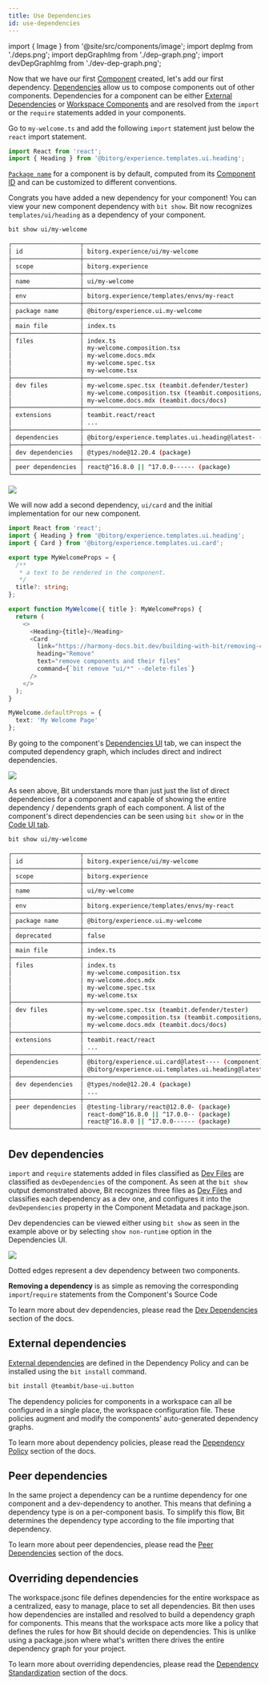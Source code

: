```yaml
---
title: Use Dependencies
id: use-dependencies
---
```


import { Image } from '@site/src/components/image';
import depImg from './deps.png';
import depGraphImg from './dep-graph.png';
import devDepGraphImg from './dev-dep-graph.png';

Now that we have our first [Component](/components/overview) created, let's add our first dependency. [Dependencies](/dependencies) allow us to compose components out of other components. Dependencies for a component can be either [External Dependencies](/dependencies/external-dependencies) or [Workspace Components](/workspace/workspace-component) and are resolved from the `import` or the `require` statements added in your components.

Go to `my-welcome.ts` and add the following `import` statement just below the `react` import statement.

```ts title="my-welcome.ts"
import React from 'react';
import { Heading } from '@bitorg/experience.templates.ui.heading';
```
[`Package name`](/packages/package-name) for a component is by default, computed from its [Component ID](/components/component-id) and can be customized to different conventions.

Congrats you have added a new dependency for your component! You can view your new component dependency with `bit show`. Bit now recognizes `templates/ui/heading` as a dependency of your component.

```bash
bit show ui/my-welcome
```

```bash {27}
┌───────────────────┬────────────────────────────────────────────────────────────────┐
│ id                │ bitorg.experience/ui/my-welcome                                │
├───────────────────┼────────────────────────────────────────────────────────────────┤
│ scope             │ bitorg.experience                                              │
├───────────────────┼────────────────────────────────────────────────────────────────┤
│ name              │ ui/my-welcome                                                  │
├───────────────────┼────────────────────────────────────────────────────────────────┤
│ env               │ bitorg.experience/templates/envs/my-react                      │
├───────────────────┼────────────────────────────────────────────────────────────────┤
│ package name      │ @bitorg/experience.ui.my-welcome                               │
├───────────────────┼────────────────────────────────────────────────────────────────┤
│ main file         │ index.ts                                                       │
├───────────────────┼────────────────────────────────────────────────────────────────┤
│ files             │ index.ts                                                       │
│                   │ my-welcome.composition.tsx                                     │
│                   │ my-welcome.docs.mdx                                            │
│                   │ my-welcome.spec.tsx                                            │
│                   │ my-welcome.tsx                                                 │
├───────────────────┼────────────────────────────────────────────────────────────────┤
│ dev files         │ my-welcome.spec.tsx (teambit.defender/tester)                  │
│                   │ my-welcome.composition.tsx (teambit.compositions/compositions) │
│                   │ my-welcome.docs.mdx (teambit.docs/docs)                        │
├───────────────────┼────────────────────────────────────────────────────────────────┤
│ extensions        │ teambit.react/react                                            │
│                   │ ...                                                            │
├───────────────────┼────────────────────────────────────────────────────────────────┤
│ dependencies      │ @bitorg/experience.templates.ui.heading@latest- (component)    │
├───────────────────┼────────────────────────────────────────────────────────────────┤
│ dev dependencies  │ @types/node@12.20.4 (package)                                  │
├───────────────────┼────────────────────────────────────────────────────────────────┤
│ peer dependencies │ react@^16.8.0 || ^17.0.0------ (package)                       │
└───────────────────┴────────────────────────────────────────────────────────────────┘
```

<Image src={depImg} />

We will now add a second dependency, `ui/card` and the initial implementation for our new component.

```ts {3} title="my-welcome.ts"
import React from 'react';
import { Heading } from '@bitorg/experience.templates.ui.heading';
import { Card } from '@bitorg/experience.templates.ui.card';

export type MyWelcomeProps = {
  /**
   * a text to be rendered in the component.
   */
  title?: string;
};

export function MyWelcome({ title }: MyWelcomeProps) {
  return (
    <>
      <Heading>{title}</Heading>
      <Card
        link="https://harmony-docs.bit.dev/building-with-bit/removing-components"
        heading="Remove"
        text="remove components and their files"
        command={`bit remove "ui/*" --delete-files`}
      />
    </>
  );
}

MyWelcome.defaultProps = {
  text: 'My Welcome Page'
};
```

By going to the component's [Dependencies UI](/dependencies/ui) tab, we can inspect the computed dependency graph, which includes direct and indirect dependencies.

<Image src={depGraphImg} />

As seen above, Bit understands more than just just the list of direct dependencies for a component and capable of showing the entire dependency / dependents graph of each component. A list of the component's direct dependencies can be seen using `bit show` or in the [Code UI tab](/code/ui).

```bash
bit show ui/my-welcome
```

```bash {29,30}
┌───────────────────┬────────────────────────────────────────────────────────────────┐
│ id                │ bitorg.experience/ui/my-welcome                                │
├───────────────────┼────────────────────────────────────────────────────────────────┤
│ scope             │ bitorg.experience                                              │
├───────────────────┼────────────────────────────────────────────────────────────────┤
│ name              │ ui/my-welcome                                                  │
├───────────────────┼────────────────────────────────────────────────────────────────┤
│ env               │ bitorg.experience/templates/envs/my-react                      │
├───────────────────┼────────────────────────────────────────────────────────────────┤
│ package name      │ @bitorg/experience.ui.my-welcome                               │
├───────────────────┼────────────────────────────────────────────────────────────────┤
│ deprecated        │ false                                                          │
├───────────────────┼────────────────────────────────────────────────────────────────┤
│ main file         │ index.ts                                                       │
├───────────────────┼────────────────────────────────────────────────────────────────┤
│ files             │ index.ts                                                       │
│                   │ my-welcome.composition.tsx                                     │
│                   │ my-welcome.docs.mdx                                            │
│                   │ my-welcome.spec.tsx                                            │
│                   │ my-welcome.tsx                                                 │
├───────────────────┼────────────────────────────────────────────────────────────────┤
│ dev files         │ my-welcome.spec.tsx (teambit.defender/tester)                  │
│                   │ my-welcome.composition.tsx (teambit.compositions/compositions) │
│                   │ my-welcome.docs.mdx (teambit.docs/docs)                        │
├───────────────────┼────────────────────────────────────────────────────────────────┤
│ extensions        │ teambit.react/react                                            │
│                   │ ...                                                            │
├───────────────────┼────────────────────────────────────────────────────────────────┤
│ dependencies      │ @bitorg/experience.ui.card@latest---- (component)              │
│                   │ @bitorg/experience.ui.templates.ui.heading@latest- (component) │
├───────────────────┼────────────────────────────────────────────────────────────────┤
│ dev dependencies  │ @types/node@12.20.4 (package)                                  │
│                   │ ...                                                            │
├───────────────────┼────────────────────────────────────────────────────────────────┤
│ peer dependencies │ @testing-library/react@12.0.0- (package)                       │
│                   │ react-dom@^16.8.0 || ^17.0.0-- (package)                       │
│                   │ react@^16.8.0 || ^17.0.0------ (package)                       │
└───────────────────┴────────────────────────────────────────────────────────────────┘
```

## Dev dependencies

`import` and `require` statements added in files classified as [Dev Files](/components/dev-files) are classified as `devDependencies` of the component.
As seen at the `bit show` output demonstrated above, Bit recognizes three files as [Dev Files](/dev-files) and classifies each dependency as a dev one, and configures it into the `devDependencies` property in the Component Metadata and package.json.

Dev dependencies can be viewed either using `bit show` as seen in the example above or by selecting `show non-runtime` option in the Dependencies UI.

<img src={devDepGraphImg} />

Dotted edges represent a dev dependency between two components.

**Removing a dependency** is as simple as removing the corresponding `import`/`require` statements from the Component's Source Code

To learn more about dev dependencies, please read the [Dev Dependencies](/dependencies/overview#dev-dependencies) section of the docs.

## External dependencies
[External dependencies](/dependencies/external-dependencies) are defined in the Dependency Policy and can be installed using the `bit install` command.

```bash
bit install @teambit/base-ui.button
```

The dependency policies for components in a workspace can all be configured in a single place, the workspace configuration file. These policies augment and modify the components' auto-generated dependency graphs.

To learn more about dependency policies, please read the [Dependency Policy](/dependencies/overview#dependency-policies) section of the docs.

## Peer dependencies

In the same project a dependency can be a runtime dependency for one component and a dev-dependency to another. This means that defining a dependency type is on a per-component basis. To simplify this flow, Bit determines the dependency type according to the file importing that dependency.

To learn more about peer dependencies, please read the [Peer Dependencies](/dependencies/overview#peer-dependencies) section of the docs.

## Overriding dependencies

The workspace.jsonc file defines dependencies for the entire workspace as a centralized, easy to manage, place to set all dependencies. Bit then uses how dependencies are installed and resolved to build a dependency graph for components. This means that the workspace acts more like a policy that defines the rules for how Bit should decide on dependencies. This is unlike using a package.json where what's written there drives the entire dependency graph for your project.

To learn more about overriding dependencies, please read the [Dependency Standardization](/dependencies/overview#dependency-standardization-envs) section of the docs.
